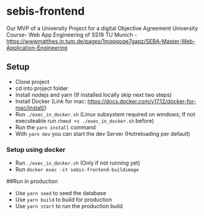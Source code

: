 # sebis-frontend
Our MVP of a University Project for a digital Objective Agreement
University Course- Web App Engineering of SS19 TU Munich - https://wwwmatthes.in.tum.de/pages/1mqqqoqe7gapz/SEBA-Master-Web-Application-Engineering
## Setup
* Clone project
* cd into project folder
* Install nodejs and yarn (If installed locally skip next two steps)
* Install Docker (Link for mac: https://docs.docker.com/v17.12/docker-for-mac/install/)
* Run `./exec_in_docker.sh` (Linux subsystem required on windows; If not executeable run `chmod +x ./exec_in_docker.sh` before)
* Run the `yarn install` command
* With `yarn dev` you can start the dev Server (Hotreloading per default)


### Setup using docker
* Run `./exec_in_docker.sh` (Only if not running yet)
* Run `docker exec -it sebis-frontend-buildimage`

##Run in production
* Use `yarn seed` to seed the database
* Use `yarn build` to build for production
* Use `yarn start` to run the production build
